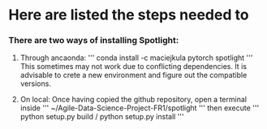 # Here are listed the steps needed to 

### There are two ways of installing Spotlight:

1. Through ancaonda:
'''
conda install -c maciejkula pytorch spotlight
'''
This sometimes may not work due to conflicting dependencies. It is advisable to crete a new environment and figure out the compatible versions. 
		
1. On local: 
Once having copied the github repository, open a terminal inside
'''
~/Agile-Data-Science-Project-FR1/spotlight
'''
then execute
'''
python setup.py build / python setup.py install
'''		


